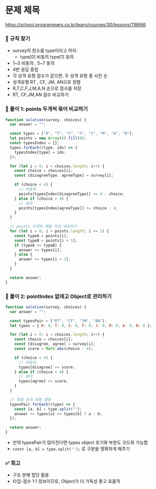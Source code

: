 # 문제 제목

https://school.programmers.co.kr/learn/courses/30/lessons/118666

### **🔎 규칙 찾기**

- survey의 원소를 type이라고 하자.
  - type[0] 비동의 type[1] 동의
- 1~3 비동의 , 5~7 동의
- 4번 응답 중립
- 각 성격 유형 점수가 같으면, 두 성격 유형 중 사전 순
- 성격유형 RT , CF, JM, AN으로 정렬
- R,T,C,F,J,M,A,N 순으로 점수를 저장
- RT, CF,JM,AN 점수 비교하기

### **🚀 풀이 1: points 두개씩 묶어 비교하기**

```jsx
function solution(survey, choices) {
  var answer = "";

  const types = ["R", "T", "C", "F", "J", "M", "A", "N"];
  let points = new Array(8).fill(0);
  const typesIndex = {};
  types.forEach((type, idx) => {
    typesIndex[type] = idx;
  });

  for (let i = 0; i < choices.length; i++) {
    const choice = choices[i];
    const [disagreeType, agreeType] = survey[i];

    if (choice < 4) {
      // 비동의
      points[typesIndex[disagreeType]] += 4 - choice;
    } else if (choice > 4) {
      // 동의
      points[typesIndex[agreeType]] += choice - 4;
    }
  }

  // points 두개씩 짝을 지어 비교하기
  for (let i = 0; i < points.length; i += 2) {
    const typeA = points[i];
    const typeB = points[i + 1];
    if (typeA >= typeB) {
      answer += types[i];
    } else {
      answer += types[i + 1];
    }
  }

  return answer;
}
```

### **🚀 풀이 2: pointIndex 없애고 Object로 관리하기**

```jsx
function solution(survey, choices) {
  var answer = "";

  const typesPair = ["RT", "CF", "JM", "AN"];
  let types = { R: 0, T: 0, C: 0, F: 0, J: 0, M: 0, A: 0, N: 0 };

  for (let i = 0; i < choices.length; i++) {
    const choice = choices[i];
    const [disagree, agree] = survey[i];
    const score = Math.abs(choice - 4);

    if (choice < 4) {
      // 비동의
      types[disagree] += score;
    } else if (choice > 4) {
      // 동의
      types[agree] += score;
    }
  }

  // 최종 성격 유형 결정
  typesPair.forEach((type) => {
    const [a, b] = type.split("");
    answer += types[a] >= types[b] ? a : b;
  });

  return answer;
}
```

- 만약 typesPair가 많아진다면 types object 초기화 부분도 코드화 가능함
- `const [a, b] = type.split('');` 로 구분을 명확하게 해주기

### **✅ 회고**

- 구조 분해 할당 활용
- 타입-점수 1:1 정보이므로, Object가 더 가독성 좋고 효율적

